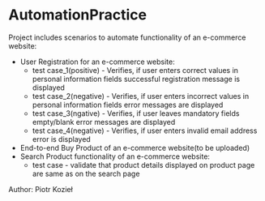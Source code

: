 # AutomationPractice
Project includes scenarios to automate functionality of an e-commerce website:
* User Registration for an e-commerce website:
     * test case_1(positive) - Verifies, if user enters correct values in personal information fields successful registration
  message is displayed
     * test case_2(negative) - Verifies, if user enters incorrect values in personal information fields error messages are
  displayed
     * test case_3(ngative) - Verifies, if user leaves mandatory fields empty/blank error messages are displayed
     * test case_4(negative) - Verifies, if user enters invalid email address error is displayed
* End-to-end Buy Product of an e-commerce website(to be uploaded)
* Search Product functionality of an e-commerce website:  
    * test case - validate that product details displayed on product page are same as on the search page



Author: Piotr Kozieł

